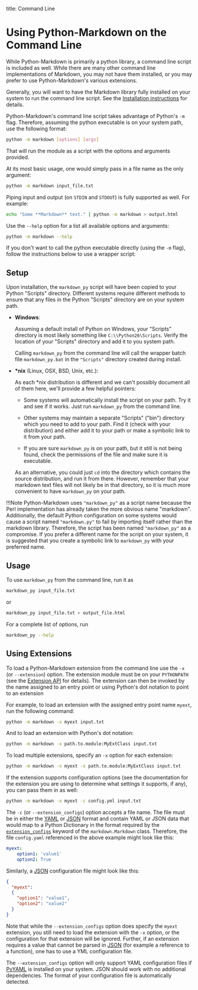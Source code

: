 title: Command Line

Using Python-Markdown on the Command Line
=========================================

While Python-Markdown is primarily a python library, a command line script is
included as well. While there are many other command line implementations
of Markdown, you may not have them installed, or you may prefer to use
Python-Markdown's various extensions.

Generally, you will want to have the Markdown library fully installed on your
system to run the command line script. See the
[Installation instructions](install.md) for details.

Python-Markdown's command line script takes advantage of Python's `-m` flag.
Therefore, assuming the python executable is on your system path, use the
following format:

```bash
python -m markdown [options] [args]
```

That will run the module as a script with the options and arguments provided.

At its most basic usage, one would simply pass in a file name as the only argument:

```bash
python -m markdown input_file.txt
```

Piping input and output (on `STDIN` and `STDOUT`) is fully supported as well.
For example:

```bash
echo "Some **Markdown** text." | python -m markdown > output.html
```

Use the `--help` option for a list all available options and arguments:

```bash
python -m markdown --help
```

If you don't want to call the python executable directly (using the `-m` flag),
follow the instructions below to use a wrapper script:

Setup
-----

Upon installation, the `markdown_py` script will have been copied to
your Python "Scripts" directory. Different systems require different methods to
ensure that any files in the Python "Scripts" directory are on your system
path.

* **Windows**:

    Assuming a default install of Python on Windows, your "Scripts" directory
    is most likely something like `C:\\Python26\Scripts`. Verify the location
    of your "Scripts" directory and add it to you system path.

    Calling `markdown_py` from the command line will call the wrapper batch
    file `markdown_py.bat` in the `"Scripts"` directory created during install.

* __*nix__ (Linux, OSX, BSD, Unix, etc.):

    As each \*nix distribution is different and we can't possibly document all
    of them here, we'll provide a few helpful pointers:

    * Some systems will automatically install the script on your path. Try it
      and see if it works. Just run `markdown_py` from the command line.

    * Other systems may maintain a separate "Scripts" ("bin") directory which
      you need to add to your path. Find it (check with your distribution) and
      either add it to your path or make a symbolic link to it from your path.

    * If you are sure `markdown_py` is on your path, but it still is not being
      found, check the permissions of the file and make sure it is executable.

    As an alternative, you could just `cd` into the directory which contains
    the source distribution, and run it from there. However, remember that your
    markdown text files will not likely be in that directory, so it is much
    more convenient to have `markdown_py` on your path.

!!!Note
    Python-Markdown uses `"markdown_py"` as a script name because the Perl
    implementation has already taken the more obvious name "markdown".
    Additionally, the default Python configuration on some systems would cause a
    script named `"markdown.py"` to fail by importing itself rather than the
    markdown library. Therefore, the script has been named `"markdown_py"` as a
    compromise. If you prefer a different name for the script on your system, it
    is suggested that you create a symbolic link to `markdown_py` with your
    preferred name.

Usage
-----

To use `markdown_py` from the command line, run it as

```bash
markdown_py input_file.txt
```

or

```bash
markdown_py input_file.txt > output_file.html
```

For a complete list of options, run

```bash
markdown_py --help
```

Using Extensions
----------------

To load a Python-Markdown extension from the command line use the `-x`
(or `--extension`) option. The extension module must be on your `PYTHONPATH`
(see the [Extension API](extensions/api.md) for details). The extension can
then be invoked by the name assigned to an entry point or using Python's dot
notation to point to an extension

For example, to load an extension with the assigned entry point name `myext`,
run the following command:

```bash
python -m markdown -x myext input.txt
```

And to load an extension with Python's dot notation:

```bash
python -m markdown -x path.to.module:MyExtClass input.txt
```

To load multiple extensions, specify an `-x` option for each extension:

```bash
python -m markdown -x myext -x path.to.module:MyExtClass input.txt
```

If the extension supports configuration options (see the documentation for the
extension you are using to determine what settings it supports, if any), you
can pass them in as well:

```bash
python -m markdown -x myext -c config.yml input.txt
```

The `-c` (or `--extension_configs`) option accepts a file name. The file must be
in either the [YAML] or [JSON] format and contain YAML or JSON data that would
map to a Python Dictionary in the format required by the
[`extension_configs`][ec] keyword of the `markdown.Markdown` class. Therefore,
the file `config.yaml` referenced in the above example might look like this:

```yaml
myext:
    option1: 'value1'
    option2: True
```

Similarly, a [JSON] configuration file might look like this:

```json
{
  "myext":
  {
    "option1": "value1",
    "option2": "value2"
  }
}
```

Note that while the `--extension_configs` option does specify the
`myext` extension, you still need to load the extension with the `-x` option,
or the configuration for that extension will be ignored. Further, if an
extension requires a value that cannot be parsed in [JSON] (for example a
reference to a function), one has to use a YML configuration file.

The `--extension_configs` option will only support YAML configuration files if
[PyYAML] is installed on your system. JSON should work with no additional
dependencies. The format of your configuration file is automatically detected.

[ec]: reference.md#extension_configs
[YAML]: https://yaml.org/
[JSON]: https://json.org/
[PyYAML]: https://pyyaml.org/
[2.5 release notes]: change_log/release-2.5.md
